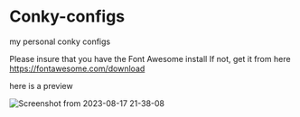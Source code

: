 # Conky-configs
my personal conky configs

Please insure that you have the Font Awesome install
If not, get it from here https://fontawesome.com/download

here is a preview

![Screenshot from 2023-08-17 21-38-08](https://github.com/Im-shamo/Conky-configs/assets/59657733/4c22dcc2-69b3-44e6-91cb-5c7f2739905d)
